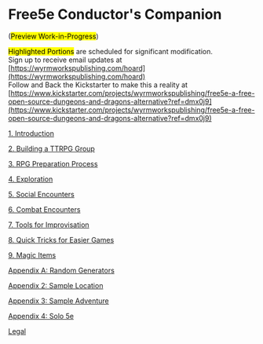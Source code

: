 # Free5e Conductor's Companion

(<mark>Preview Work-in-Progress</mark>)

<mark>Highlighted Portions</mark> are scheduled for significant modification.
\
Sign up to receive email updates at [https://wyrmworkspublishing.com/hoard](https://wyrmworkspublishing.com/hoard)
\
Follow and Back the Kickstarter to make this a reality at [https://www.kickstarter.com/projects/wyrmworkspublishing/free5e-a-free-open-source-dungeons-and-dragons-alternative?ref=dmx0j9](https://www.kickstarter.com/projects/wyrmworkspublishing/free5e-a-free-open-source-dungeons-and-dragons-alternative?ref=dmx0j9)

[1. Introduction](./01_Introduction/Introduction.md)

[2. Building a TTRPG Group](./02_Bulding_a_TTRPG_Group/Building_a_TTRPG_Group.md)

[3. RPG Preparation Process](./03_RPG_Preparation_Process/RPG_Preparation_Process.md)

[4. Exploration](./04_Exploration/Exploration.md)

[5. Social Encounters](./05_Social_Encounters/Social_Encounters.md)

[6. Combat Encounters](./06_Combat_Encounters/Combat_Encounters.md)

[7. Tools for Improvisation](./07_Tools_for_Improvisation/Tools_for_Improvisation.md)

[8. Quick Tricks for Easier Games](./08_Quick_Tricks_for_Easier_Games/Quick_Tricks_for_Easier_Games.md)

[9. Magic Items](./09_Magic_Items/Magic_Items.md)

[Appendix A: Random Generators](./A_Appendix/A1_Random_Generators/Random_Generators.md)


[Appendix 2: Sample Location](./A_Appendix/02_Sample_Location/Sample_Location.md)

[Appendix 3: Sample Adventure](./A_Appendix/03_Sample_Adventure/Sample_Adventure.md)

[Appendix 4: Solo 5e](./A_Appendix/04_Solo_5e/Solo_5e.md)

[Legal](./Legal.md)
